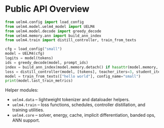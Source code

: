 # Public API Overview

```python
from uelm4.config import load_config
from uelm4.model.uelm4_model import UELM4
from uelm4.model.decode import greedy_decode
from uelm4.memory.ann import build_ann_index
from uelm4.train import distill_controller, train_from_texts

cfg = load_config("small")
model = UELM4(cfg)
logits = model(tokens)
ids = greedy_decode(model, prompt_ids)
index = build_ann_index(model.memory.detach() if hasattr(model.memory, 'detach') else model.memory)
loss = distill_controller(model, [tokens], teacher_iters=3, student_iters=1)
model = train_from_texts(["hello world"], config_name="small")
print(model.last_train_metrics)
```

Helper modules:

- `uelm4.data` – lightweight tokenizer and dataloader helpers.
- `uelm4.train` – loss functions, schedules, controller distillation, and training utilities.
- `uelm4.core` – solver, energy, cache, implicit differentiation, banded ops, ANN support.
